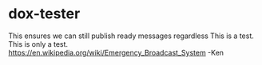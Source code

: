 # dox-tester

This ensures we can still publish ready messages regardless
This is a test. This is only a test.
https://en.wikipedia.org/wiki/Emergency_Broadcast_System
-Ken
